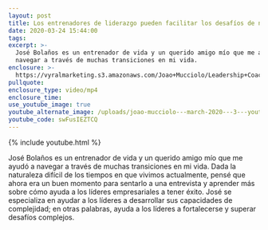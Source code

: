 ```yaml
---
layout: post
title: Los entrenadores de liderazgo pueden facilitar los desafíos de navegación
date: 2020-03-24 15:44:00
tags:
excerpt: >-
  José Bolaños es un entrenador de vida y un querido amigo mío que me ayudó a
  navegar a través de muchas transiciones en mi vida.
enclosure: >-
  https://vyralmarketing.s3.amazonaws.com/Joao+Mucciolo/Leadership+Coaches+Can+Make+Navigating+Challenges+Easier.mp4
pullquote:
enclosure_type: video/mp4
enclosure_time:
use_youtube_image: true
youtube_alternate_image: /uploads/joao-mucciolo---march-2020---3---youtube.jpg
youtube_code: swFusIEZTCQ
---
```


{% include youtube.html %}

Jos&eacute; Bola&ntilde;os es un entrenador de vida y un querido amigo m&iacute;o que me ayud&oacute; a navegar a trav&eacute;s de muchas transiciones en mi vida. Dada la naturaleza dif&iacute;cil de los tiempos en que vivimos actualmente, pens&eacute; que ahora era un buen momento para sentarlo a una entrevista y aprender m&aacute;s sobre c&oacute;mo ayuda a los l&iacute;deres empresariales a tener &eacute;xito. Jos&eacute; se especializa en ayudar a los l&iacute;deres a desarrollar sus capacidades de complejidad; en otras palabras, ayuda a los l&iacute;deres a fortalecerse y superar desaf&iacute;os complejos.&nbsp;